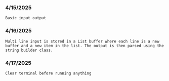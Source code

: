 ### 4/15/2025

    Basic input output

### 4/16/2025

    Multi line input is stored in a List buffer where each line is a new buffer and a new item in the list. The output is then parsed using the string builder class.

### 4/17/2025

    Clear terminal before running anything
